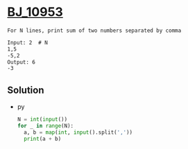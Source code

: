 # [BJ_10953](https://acmicpc.net/problem/10953)

```en
For N lines, print sum of two numbers separated by comma
```

```txt
Input: 2  # N
1,5
-5,2
Output: 6
-3
```

## Solution

* py

  ```py
  N = int(input())
  for _ in range(N):
    a, b = map(int, input().split(','))
    print(a + b)
  ```
